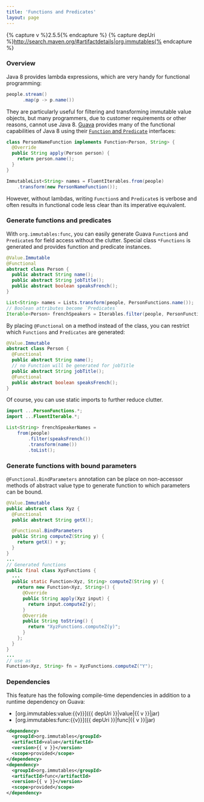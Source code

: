 ```yaml
---
title: 'Functions and Predicates'
layout: page
---
```


{% capture v %}2.5.5{% endcapture %}
{% capture depUri %}http://search.maven.org/#artifactdetails|org.immutables{% endcapture %}

### Overview

Java 8 provides lambda expressions, which are very handy for functional programming:

```java
people.stream()
      .map(p -> p.name())
```

They are particularly useful for filtering and transforming immutable value objects,
but many programmers, due to customer requirements or other reasons, cannot use Java 8.  [Guava](https://github.com/google/guava) provides many of the functional capabilities of Java 8 using their [`Function` and `Predicate`](https://github.com/google/guava/wiki/FunctionalExplained) interfaces:

```java
class PersonNameFunction implements Function<Person, String> {
  @Override
  public String apply(Person person) {
    return person.name();
  }
}

ImmutableList<String> names = FluentIterables.from(people)
    .transform(new PersonNameFunction());
```

However, without lambdas, writing `Function`s and `Predicate`s is verbose and often results in functional code less clear than its imperative equivalent.  

### Generate functions and predicates

With `org.immutables:func`, you can easily generate Guava `Function`s and `Predicate`s for field access without the clutter. Special class `*Functions` is generated and provides function and predicate instances.

```java
@Value.Immutable
@Functional
abstract class Person {
  public abstract String name();
  public abstract String jobTitle();
  public abstract boolean speaksFrench();
}

List<String> names = Lists.transform(people, PersonFunctions.name());
// Boolean attributes become `Predicates`
Iterable<Person> frenchSpeakers = Iterables.filter(people, PersonFunctions.speaksFrench());
```

By placing `@Functional` on a method instead of the class, you can restrict which `Functions` and `Predicates` are generated:

```java
@Value.Immutable
abstract class Person {
  @Functional
  public abstract String name();
  // no Function will be generated for jobTitle
  public abstract String jobTitle();
  @Functional
  public abstract boolean speaksFrench();
}
```

Of course, you can use static imports to further reduce clutter.

```java
import ...PersonFunctions.*;
import ...FluentIterable.*;

List<String> frenchSpeakerNames =
    from(people)
        .filter(speaksFrench())
        .transform(name())
        .toList();
```

### Generate functions with bound parameters

`@Functional.BindParameters` annotation can be place on non-accessor methods of abstract value type to generate function to which parameters can be bound.

```java
@Value.Immutable
public abstract class Xyz {
  @Functional
  public abstract String getX();

  @Functional.BindParameters
  public String computeZ(String y) {
    return getX() + y;
  }
}
...
// Generated functions
public final class XyzFunctions {
  ...
  public static Function<Xyz, String> computeZ(String y) {
    return new Function<Xyz, String>() {
      @Override
      public String apply(Xyz input) {
        return input.computeZ(y);
      }
      @Override
      public String toString() {
        return "XyzFunctions.computeZ(y)";
      }
    };
  }
}
...
// use as
Function<Xyz, String> fn = XyzFunctions.computeZ("Y");
```

### Dependencies

This feature has the following compile-time dependencies in addition to a runtime dependency on Guava:

- [org.immutables:value:{{v}}]({{ depUri }}|value|{{ v }}|jar)
- [org.immutables:func:{{v}}]({{ depUri }}|func|{{ v }}|jar)

```xml
<dependency>
  <groupId>org.immutables</groupId>
  <artifactId>value</artifactId>
  <version>{{ v }}</version>
  <scope>provided</scope>
</dependency>
<dependency>
  <groupId>org.immutables</groupId>
  <artifactId>func</artifactId>
  <version>{{ v }}</version>
  <scope>provided</scope>
</dependency>
```
